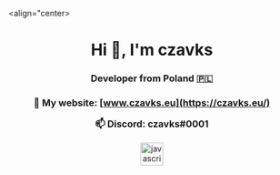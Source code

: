 <align="center>
<h1 align="center">Hi 👋, I'm czavks</h1>
<h3 align="center">Developer from Poland 🇵🇱</h3>

<h3 align="center">

🔭 My website: **[www.czavks.eu](https://czavks.eu/)**

📫 Discord: **czavks#0001**
</h3>

<p align="center"><a href="#"><img src="https://devicons.github.io/devicon/devicon.git/icons/javascript/javascript-original.svg" alt="javascript" width="40" height="40"/></a></p>
